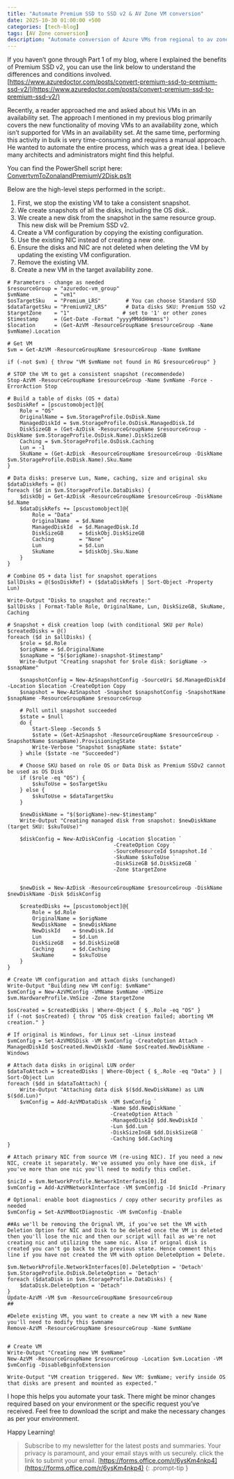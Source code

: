 ```yaml
---
title: "Automate Premium SSD to SSD v2 & AV Zone VM conversion"
date: 2025-10-30 01:00:00 +500
categories: [tech-blog]
tags: [AV Zone conversion]
description: "Automate conversion of Azure VMs from regional to av zone and premium disk to premium SSD v2 using PowerShell. With snapshot, achieve huge cost savings"
---
```


If you haven’t gone through Part 1 of my blog, where I explained the benefits of Premium SSD v2, you can use the link below to understand the differences and conditions involved.
[https://www.azuredoctor.com/posts/convert-premium-ssd-to-premium-ssd-v2/](https://www.azuredoctor.com/posts/convert-premium-ssd-to-premium-ssd-v2/)

Recently, a reader approached me and asked about his VMs in an availability set. The approach I mentioned in my previous blog primarily covers the new functionality of moving VMs to an availability zone, which isn’t supported for VMs in an availability set. At the same time, performing this activity in bulk is very time-consuming and requires a manual approach. He wanted to automate the entire process, which was a great idea. I believe many architects and administrators might find this helpful.

You can find the PowerShell script here:
[ConvertvmToZonalandPremiumV2Disk.ps1t](https://raw.githubusercontent.com/qureshiaquib/qureshiaquib.github.io/main/assets/30102025/ConvertvmToZonalandPremiumV2Disk.ps1)

Below are the high-level steps performed in the script:.

1. First, we stop the existing VM to take a consistent snapshot.
2. We create snapshots of all the disks, including the OS disk..
3. We create a new disk from the snapshot in the same resource group. This new disk will be Premium SSD v2.
4. Create a VM configuration by copying the existing configuration.
5. Use the existing NIC instead of creating a new one.
6. Ensure the disks and NIC are not deleted when deleting the VM by updating the existing VM configuration.
7. Remove the existing VM.
8. Create a new VM in the target availability zone.


```shell
# Parameters - change as needed
$resourceGroup = "azuredoc-vm_group"
$vmName        = "vm1"
$osTargetSku   = "Premium_LRS"        # You can choose Standard SSD
$dataTargetSku = "PremiumV2_LRS"      # Data disks SKU: Premium SSD v2
$targetZone    = "1"                 # set to '1' or other zones
$timestamp     = (Get-Date -Format "yyyyMMddHHmmss")
$location      = (Get-AzVM -ResourceGroupName $resourceGroup -Name $vmName).Location

# Get VM
$vm = Get-AzVM -ResourceGroupName $resourceGroup -Name $vmName

if (-not $vm) { throw "VM $vmName not found in RG $resourceGroup" }

# STOP the VM to get a consistent snapshot (recommendede)
Stop-AzVM -ResourceGroupName $resourceGroup -Name $vmName -Force -ErrorAction Stop

# Build a table of disks (OS + data)
$osDiskRef = [pscustomobject]@{
    Role = "OS"
    OriginalName = $vm.StorageProfile.OsDisk.Name
    ManagedDiskId = $vm.StorageProfile.OsDisk.ManagedDisk.Id
    DiskSizeGB = (Get-AzDisk -ResourceGroupName $resourceGroup -DiskName $vm.StorageProfile.OsDisk.Name).DiskSizeGB
    Caching = $vm.StorageProfile.OsDisk.Caching
    Lun = -1
    SkuName = (Get-AzDisk -ResourceGroupName $resourceGroup -DiskName $vm.StorageProfile.OsDisk.Name).Sku.Name
}

# Data disks: preserve Lun, Name, caching, size and original sku
$dataDiskRefs = @()
foreach ($d in $vm.StorageProfile.DataDisks) {
    $diskObj = Get-AzDisk -ResourceGroupName $resourceGroup -DiskName $d.Name
    $dataDiskRefs += [pscustomobject]@{
        Role = "Data"
        OriginalName  = $d.Name
        ManagedDiskId  = $d.ManagedDisk.Id
        DiskSizeGB     = $diskObj.DiskSizeGB
        Caching        = "None"
        Lun            = $d.Lun
        SkuName        = $diskObj.Sku.Name
    }
}

# Combine OS + data list for snapshot operations
$allDisks = @($osDiskRef) + ($dataDiskRefs | Sort-Object -Property Lun)

Write-Output "Disks to snapshot and recreate:"
$allDisks | Format-Table Role, OriginalName, Lun, DiskSizeGB, SkuName, Caching

# Snapshot + disk creation loop (with conditional SKU per Role)
$createdDisks = @()
foreach ($d in $allDisks) {
    $role = $d.Role
    $origName = $d.OriginalName
    $snapName = "$($origName)-snapshot-$timestamp"
    Write-Output "Creating snapshot for $role disk: $origName -> $snapName"

    $snapshotConfig = New-AzSnapshotConfig -SourceUri $d.ManagedDiskId -Location $location -CreateOption Copy
    $snapshot = New-AzSnapshot -Snapshot $snapshotConfig -SnapshotName $snapName -ResourceGroupName $resourceGroup

    # Poll until snapshot succeeded
    $state = $null
    do {
        Start-Sleep -Seconds 5
        $state = (Get-AzSnapshot -ResourceGroupName $resourceGroup -SnapshotName $snapName).ProvisioningState
        Write-Verbose "Snapshot $snapName state: $state"
    } while ($state -ne "Succeeded")

    # Choose SKU based on role OS or Data Disk as Premium SSDv2 cannot be used as OS Disk
    if ($role -eq "OS") {
        $skuToUse = $osTargetSku
    } else {
        $skuToUse = $dataTargetSku
    }

    $newDiskName = "$($origName)-new-$timestamp"
    Write-Output "Creating managed disk from snapshot: $newDiskName (target SKU: $skuToUse)"
    
    $diskConfig = New-AzDiskConfig -Location $location `
                                  -CreateOption Copy `
                                  -SourceResourceId $snapshot.Id `
                                  -SkuName $skuToUse `
                                  -DiskSizeGB $d.DiskSizeGB `
                                  -Zone $targetZone


    $newDisk = New-AzDisk -ResourceGroupName $resourceGroup -DiskName $newDiskName -Disk $diskConfig

    $createdDisks += [pscustomobject]@{
        Role = $d.Role
        OriginalName = $origName
        NewDiskName  = $newDiskName
        NewDiskId    = $newDisk.Id
        Lun          = $d.Lun
        DiskSizeGB   = $d.DiskSizeGB
        Caching      = $d.Caching
        SkuName      = $skuToUse
    }
}

# Create VM configuration and attach disks (unchanged)
Write-Output "Building new VM config: $vmName"
$vmConfig = New-AzVMConfig -VMName $vmName -VMSize $vm.HardwareProfile.VmSize -Zone $targetZone

$osCreated = $createdDisks | Where-Object { $_.Role -eq "OS" }
if (-not $osCreated) { throw "OS disk creation failed; aborting VM creation." }

# If original is Windows, for Linux set -Linux instead
$vmConfig = Set-AzVMOSDisk -VM $vmConfig -CreateOption Attach -ManagedDiskId $osCreated.NewDiskId -Name $osCreated.NewDiskName -Windows

# Attach data disks in original LUN order
$dataToAttach = $createdDisks | Where-Object { $_.Role -eq "Data" } | Sort-Object Lun
foreach ($dd in $dataToAttach) {
    Write-Output "Attaching data disk $($dd.NewDiskName) as LUN $($dd.Lun)"
    $vmConfig = Add-AzVMDataDisk -VM $vmConfig `
                                 -Name $dd.NewDiskName `
                                 -CreateOption Attach `
                                 -ManagedDiskId $dd.NewDiskId `
                                 -Lun $dd.Lun `
                                 -DiskSizeInGB $dd.DiskSizeGB `
                                 -Caching $dd.Caching
}

# Attach primary NIC from source VM (re-using NIC). If you need a new NIC, create it separately. We've assumed you only have one disk, if you've more than one nic you'll need to modify this cmdlet.

$nicId = $vm.NetworkProfile.NetworkInterfaces[0].Id
$vmConfig = Add-AzVMNetworkInterface -VM $vmConfig -Id $nicId -Primary

# Optional: enable boot diagnostics / copy other security profiles as needed
$vmConfig = Set-AzVMBootDiagnostic -VM $vmConfig -Enable

##As we'll be removing the Orignal VM, if you've set the VM with Deletion Option for NIC and Disk to be deleted once the VM is deleted then you'll lose the nic and then our script will fail as we're not creating nic and utilizing the same nic. Also if orignal disk is created you can't go back to the previous state. Hence comment this line if you have not created the VM with option DeleteOption = Delete.

$vm.NetworkProfile.NetworkInterfaces[0].DeleteOption = 'Detach'
$vm.StorageProfile.OsDisk.DeleteOption = 'Detach'
foreach ($dataDisk in $vm.StorageProfile.DataDisks) {
    $dataDisk.DeleteOption = 'Detach'
}
Update-AzVM -VM $vm -ResourceGroupName $resourceGroup
##

#Delete existing VM, you want to create a new VM with a new Name you'll need to modify this $vmname
Remove-AzVM -ResourceGroupName $resourceGroup -Name $vmName


# Create VM
Write-Output "Creating new VM $vmName"
New-AzVM -ResourceGroupName $resourceGroup -Location $vm.Location -VM $vmConfig -DisableBginfoExtension

Write-Output "VM creation triggered. New VM: $vmName; verify inside OS that disks are present and mounted as expected."
```

I hope this helps you automate your task. There might be minor changes required based on your environment or the specific request you’ve received. Feel free to download the script and make the necessary changes as per your environment.


Happy Learning!

>Subscribe to my newsletter for the latest posts and summaries. Your privacy is paramount, and your email stays with us securely.
click the link to submit your email.
[https://forms.office.com/r/6ysKm4nkp4](https://forms.office.com/r/6ysKm4nkp4)
{: .prompt-tip }
